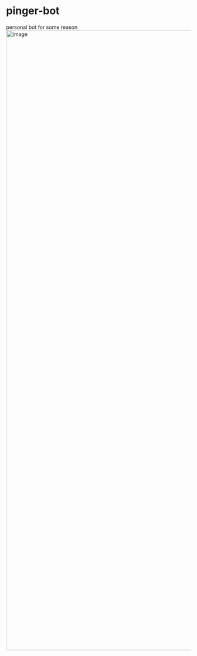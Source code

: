 # pinger-bot
personal bot for some reason
<img width="1686" alt="image" src="https://github.com/user-attachments/assets/e98496e4-8742-4345-86f2-0a7faa4e5c4a">

